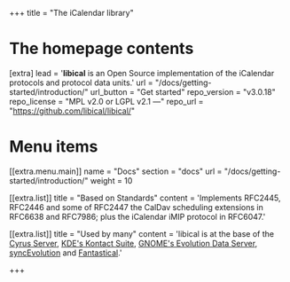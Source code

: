 +++
title = "The iCalendar library"


# The homepage contents
[extra]
lead = '<b>libical</b> is an Open Source implementation of the iCalendar protocols and protocol data units.'
url = "/docs/getting-started/introduction/"
url_button = "Get started"
repo_version = "v3.0.18"
repo_license = "MPL v2.0 or LGPL v2.1 —"
repo_url = "https://github.com/libical/libical/"

# Menu items
[[extra.menu.main]]
name = "Docs"
section = "docs"
url = "/docs/getting-started/introduction/"
weight = 10

[[extra.list]]
title = "Based on Standards"
content = 'Implements RFC2445, RFC2446 and some of RFC2447 the CalDav scheduling extensions in RFC6638 and RFC7986; plus the iCalendar iMIP protocol in RFC6047.'

[[extra.list]]
title = "Used by many"
content = 'libical is at the base of the <a href="https://www.cyrusimap.org">Cyrus Server</a>, <a href="https://kontact.kde.org">KDE&apos;s Kontact Suite</a>, <a href="https://gitlab.gnome.org/GNOME/evolution-data-server">GNOME&apos;s Evolution Data Server</a>, <a href="https://syncevolution.org">syncEvolution</a> and <a href="https://flexibits.com/fantastical">Fantastical</a>.'

+++
